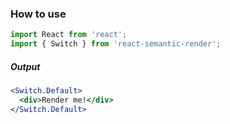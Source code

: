 ### How to use

```jsx static
import React from 'react';
import { Switch } from 'react-semantic-render';
```

##### Output

```jsx
<Switch.Default>
  <div>Render me!</div>
</Switch.Default>
```